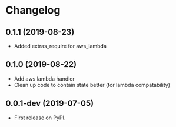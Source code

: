 # Changelog

## 0.1.1 (2019-08-23)

  * Added extras_require for aws_lambda

## 0.1.0 (2019-08-22)

  * Add aws lambda handler
  * Clean up code to contain state better (for lambda compatability)

## 0.0.1-dev (2019-07-05)

  * First release on PyPI.
